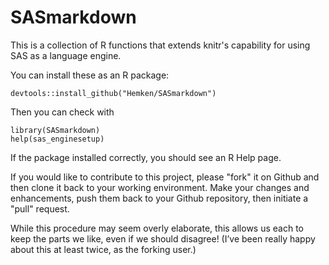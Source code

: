 # SASmarkdown
This is a collection of R functions that extends knitr's capability for using SAS as a language engine.

You can install these as an R package:
```
devtools::install_github("Hemken/SASmarkdown")
```
Then you can check with
```
library(SASmarkdown)
help(sas_enginesetup)
```
If the package installed correctly, you should see an R Help page.

If you would like to contribute to this project, please "fork" it on Github and then clone it back to your working environment.  Make your changes and enhancements, push them back to your Github repository, then initiate a "pull" request.

While this procedure may seem overly elaborate, this allows us each to keep the parts we like, even if we should disagree!  (I’ve been really happy about this at least twice, as the forking user.)